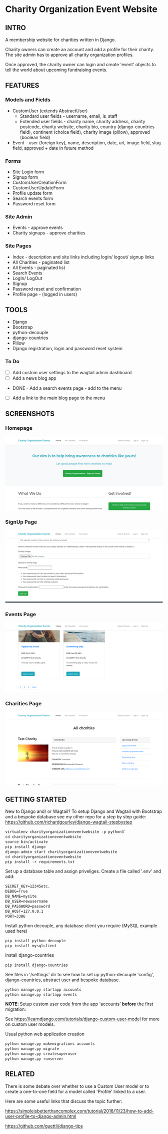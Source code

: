 # Charity Organization Event Website

## INTRO
A membership website for charities written in Django.

Charity owners can create an account and add a profile for their charity. The site admin has to approve all charity organization profiles.

Once approved, the charity owner can login and create 'event' objects to tell the world about upcoming fundraising events.

## FEATURES
### Models and Fields
- CustomUser (extends AbstractUser) 
  - Standard user fields - username, email, is_staff
  - Extended user fields - charity name, charity address, charity postcode, charity website, charity bio, country (django-countries field), continent (choice field), charity image (pillow), approved (boolean field)
- Event - user (foreign key), name, description, date, url, image field, slug field, approved + date in future method

### Forms
- Site Login form
- Signup form
- CustomUserCreationForm
- CustomUserUpdateForm
- Profile update form
- Search events form
- Password reset form

### Site Admin
- Events - approve events
- Charity signups - approve charities

### Site Pages
- Index - description and site links including login/ logout/ signup links
- All Charities - paginated list
- All Events - paginated list
- Search Events
- LogIn/ LogOut
- Signup
- Password reset and confirmation
- Profile page - (logged in users)


## TOOLS 
- Django
- Bootstrap
- python-decouple
- django-countries
- Pillow
- Django registration, login and password reset system

### To Do
- [ ] Add custom user settings to the wagtail admin dashboard
- [ ] Add a news blog app
- DONE - Add a search events page - add to the menu
- [ ] Add a link to the main blog page to the menu

## SCREENSHOTS

### Homepage

![homepage](https://github.com/richardgourley/charity-organization-event-website/blob/main/sreenshots/homepage.png)

### SignUp Page

![signuppage](https://github.com/richardgourley/charity-organization-event-website/blob/main/sreenshots/signuppage.png)

### Events Page

![eventspage](https://github.com/richardgourley/charity-organization-event-website/blob/main/sreenshots/events.png)

### Charities Page

![charitiespage](https://github.com/richardgourley/charity-organization-event-website/blob/main/sreenshots/charities.png)

## GETTING STARTED

New to Django and/ or Wagtail? To setup Django and Wagtail with Bootstrap and a bespoke database see my other repo for a step by step guide: https://github.com/richardgourley/django-wagtail-stepbystep

```
virtualenv charityorganizationeventwebsite -p python3`
cd charityorganizationeventwebsite
source bin/activate
pip install django
django-admin start charityorganizationeventwebsite
cd charityorganizationeventwebsite
pip install -r requirements.txt
```

Set up a database table and assign priveliges.
Create a file called '.env' and add:
```
SECRET_KEY=12345etc.
DEBUG=True
DB_NAME=mysite
DB_USER=newusername
DB_PASSWORD=password
DB_HOST=127.0.0.1
PORT=3306
```

Install python decouple, any database client you require (MySQL example used here) 
```
pip install python-decouple
pip install mysqlclient
```

Install django-countries

`pip install django-countries`

See files in '/settings' dir to see how to set up python-decouple 'config', django-countries, abstract user and bespoke database.

```
python manage.py startapp accounts
python manage.py startapp events
```

**NOTE**: Setup custom user code from the app 'accounts' **before** the first migration:

See https://learndjango.com/tutorials/django-custom-user-model for more on custom user models.

Usual python web application creation
```
python manage.py makemigrations accounts
python manage.py migrate
python manage.py createsuperuser
python manage.py runserver
```

## RELATED
There is some debate over whether to use a Custom User model or to create a one-to-one field for a model called 'Profile' linked to a user.  

Here are some useful links that discuss the topic further: 

https://simpleisbetterthancomplex.com/tutorial/2016/11/23/how-to-add-user-profile-to-django-admin.html

https://github.com/guettli/django-tips
